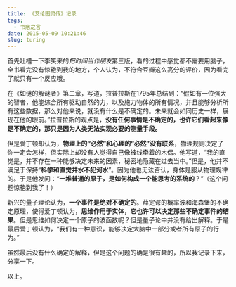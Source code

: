 ```yaml
---
title: 《艾伦图灵传》记录
tags:
  - 书痞之言
date: 2015-05-09 10:21:46
slug: turing
---
```


首先吐槽一下李笑来的*把时间当作朋友*第三版，看的过程中感觉都不需要用脑子，全书看完没有惊艳到我的地方，个人认为，不符合豆瓣这么高分的评价，因为看完了就只有一个反应哦。

在《如谜的解谜者》第二章，写道，拉普拉斯在1795年总结到：“假如有一位强大的智者，他能综合所有驱动自然的力，以及施力物体的所有情况，并且能够分析所有这些数据，那么对他来说，就没有什么是不确定的。未来就会如同历史一样，展现在他的眼前。”拉普拉斯的观点是，**没有任何事情是不确定的，也许它们看起来像是不确定的，那只是因为人类无法实现必要的测量手段。**

但是爱丁顿却认为，**物理上的“必然”和心理的“必然”没有联系**，物理规则决定了你一定会怎样，但实际上却没有人觉得自己像被线牵着的木偶。他写道，“我的直觉是，并不存在一种能够决定未来的因素，秘密地隐藏在过去当中。”但是，他并不满足于保持“**科学和直觉井水不犯河水**”。因为他也无法否认，身体是服从物理规律的。于是他发问：“**一堆普通的原子，是如何构成一个能思考的系统的**？”（这个问题惊艳到我了！）

新兴的量子理论认为，**一个事件是绝对不确定的**。薛定谔的概率波和海森堡的不确定原理，使得爱丁顿认为，**思维作用于实体，它也许可以决定那些不确定事件的结果**。但是思维如何决定一个原子的波函数呢？但是量子论中并没有给出解释。于是最后爱丁顿认为，“我们有一种意识，能够决定大脑中一部分或者所有原子的行为。”

虽然最后没有什么确定的解释，但是这个问题的确是很有趣的，所以我记录下来，分享一下。

以上。